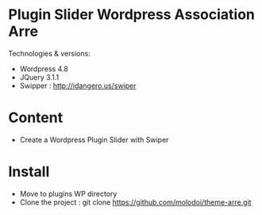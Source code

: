Plugin Slider Wordpress Association Arre
========================

Technologies & versions:
- Wordpress 4.8
- JQuery 3.1.1
- Swipper : http://idangero.us/swiper

Content
========================
- Create a Wordpress Plugin Slider with Swiper

Install
========================
- Move to plugins WP directory 
- Clone the project : git clone https://github.com/molodoi/theme-arre.git